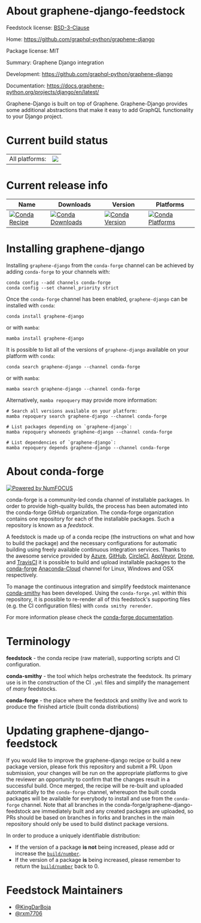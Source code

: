 About graphene-django-feedstock
===============================

Feedstock license: [BSD-3-Clause](https://github.com/conda-forge/graphene-django-feedstock/blob/main/LICENSE.txt)

Home: https://github.com/graphql-python/graphene-django

Package license: MIT

Summary: Graphene Django integration

Development: https://github.com/graphql-python/graphene-django

Documentation: https://docs.graphene-python.org/projects/django/en/latest/

Graphene-Django is built on top of Graphene. Graphene-Django provides some additional abstractions that make it easy to add GraphQL functionality to your Django project.

Current build status
====================


<table><tr><td>All platforms:</td>
    <td>
      <a href="https://dev.azure.com/conda-forge/feedstock-builds/_build/latest?definitionId=9027&branchName=main">
        <img src="https://dev.azure.com/conda-forge/feedstock-builds/_apis/build/status/graphene-django-feedstock?branchName=main">
      </a>
    </td>
  </tr>
</table>

Current release info
====================

| Name | Downloads | Version | Platforms |
| --- | --- | --- | --- |
| [![Conda Recipe](https://img.shields.io/badge/recipe-graphene--django-green.svg)](https://anaconda.org/conda-forge/graphene-django) | [![Conda Downloads](https://img.shields.io/conda/dn/conda-forge/graphene-django.svg)](https://anaconda.org/conda-forge/graphene-django) | [![Conda Version](https://img.shields.io/conda/vn/conda-forge/graphene-django.svg)](https://anaconda.org/conda-forge/graphene-django) | [![Conda Platforms](https://img.shields.io/conda/pn/conda-forge/graphene-django.svg)](https://anaconda.org/conda-forge/graphene-django) |

Installing graphene-django
==========================

Installing `graphene-django` from the `conda-forge` channel can be achieved by adding `conda-forge` to your channels with:

```
conda config --add channels conda-forge
conda config --set channel_priority strict
```

Once the `conda-forge` channel has been enabled, `graphene-django` can be installed with `conda`:

```
conda install graphene-django
```

or with `mamba`:

```
mamba install graphene-django
```

It is possible to list all of the versions of `graphene-django` available on your platform with `conda`:

```
conda search graphene-django --channel conda-forge
```

or with `mamba`:

```
mamba search graphene-django --channel conda-forge
```

Alternatively, `mamba repoquery` may provide more information:

```
# Search all versions available on your platform:
mamba repoquery search graphene-django --channel conda-forge

# List packages depending on `graphene-django`:
mamba repoquery whoneeds graphene-django --channel conda-forge

# List dependencies of `graphene-django`:
mamba repoquery depends graphene-django --channel conda-forge
```


About conda-forge
=================

[![Powered by
NumFOCUS](https://img.shields.io/badge/powered%20by-NumFOCUS-orange.svg?style=flat&colorA=E1523D&colorB=007D8A)](https://numfocus.org)

conda-forge is a community-led conda channel of installable packages.
In order to provide high-quality builds, the process has been automated into the
conda-forge GitHub organization. The conda-forge organization contains one repository
for each of the installable packages. Such a repository is known as a *feedstock*.

A feedstock is made up of a conda recipe (the instructions on what and how to build
the package) and the necessary configurations for automatic building using freely
available continuous integration services. Thanks to the awesome service provided by
[Azure](https://azure.microsoft.com/en-us/services/devops/), [GitHub](https://github.com/),
[CircleCI](https://circleci.com/), [AppVeyor](https://www.appveyor.com/),
[Drone](https://cloud.drone.io/welcome), and [TravisCI](https://travis-ci.com/)
it is possible to build and upload installable packages to the
[conda-forge](https://anaconda.org/conda-forge) [Anaconda-Cloud](https://anaconda.org/)
channel for Linux, Windows and OSX respectively.

To manage the continuous integration and simplify feedstock maintenance
[conda-smithy](https://github.com/conda-forge/conda-smithy) has been developed.
Using the ``conda-forge.yml`` within this repository, it is possible to re-render all of
this feedstock's supporting files (e.g. the CI configuration files) with ``conda smithy rerender``.

For more information please check the [conda-forge documentation](https://conda-forge.org/docs/).

Terminology
===========

**feedstock** - the conda recipe (raw material), supporting scripts and CI configuration.

**conda-smithy** - the tool which helps orchestrate the feedstock.
                   Its primary use is in the construction of the CI ``.yml`` files
                   and simplify the management of *many* feedstocks.

**conda-forge** - the place where the feedstock and smithy live and work to
                  produce the finished article (built conda distributions)


Updating graphene-django-feedstock
==================================

If you would like to improve the graphene-django recipe or build a new
package version, please fork this repository and submit a PR. Upon submission,
your changes will be run on the appropriate platforms to give the reviewer an
opportunity to confirm that the changes result in a successful build. Once
merged, the recipe will be re-built and uploaded automatically to the
`conda-forge` channel, whereupon the built conda packages will be available for
everybody to install and use from the `conda-forge` channel.
Note that all branches in the conda-forge/graphene-django-feedstock are
immediately built and any created packages are uploaded, so PRs should be based
on branches in forks and branches in the main repository should only be used to
build distinct package versions.

In order to produce a uniquely identifiable distribution:
 * If the version of a package **is not** being increased, please add or increase
   the [``build/number``](https://docs.conda.io/projects/conda-build/en/latest/resources/define-metadata.html#build-number-and-string).
 * If the version of a package **is** being increased, please remember to return
   the [``build/number``](https://docs.conda.io/projects/conda-build/en/latest/resources/define-metadata.html#build-number-and-string)
   back to 0.

Feedstock Maintainers
=====================

* [@KingDarBoja](https://github.com/KingDarBoja/)
* [@rxm7706](https://github.com/rxm7706/)

